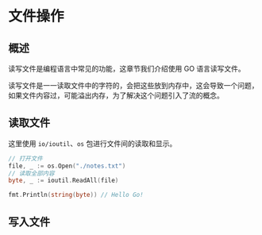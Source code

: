 # 文件操作

## 概述

读写文件是编程语言中常见的功能，这章节我们介绍使用 GO 语言读写文件。

读写文件是一一读取文件中的字符的，会把这些放到内存中，这会导致一个问题，如果文件内容过，可能溢出内存，为了解决这个问题引入了流的概念。

## 读取文件

这里使用 `io/ioutil`、`os` 包进行文件间的读取和显示。

```go
// 打开文件
file, _ := os.Open("./notes.txt")
// 读取全部内容
byte, _ := ioutil.ReadAll(file)

fmt.Println(string(byte)) // Hello Go!
```

## 写入文件

 
 <comment-comment/> 
 